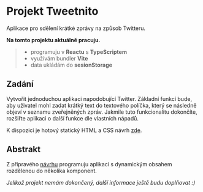 # Projekt Tweetnito

Aplikace pro sdělení krátké zprávy na způsob Twitteru.

**Na tomto projektu aktuálně pracuju.**


>- programuju v **Reactu** s **TypeScriptem**
>- využívám bundler **Vite**
>- data ukládám do **sesionStorage**


## Zadání
Vytvořit jednoduchou aplikaci napodobující Twitter. Základní funkcí bude, aby uživatel mohl zadat krátký text do textového políčka, který se následně objeví v seznamu zveřejněných zpráv. Jakmile tuto funkcionalitu dokončíte, rozšiřte aplikaci o další funkce dle vlastních nápadů.

K dispozici je hotový statický HTML a CSS návrh [zde](https://github.com/Czechitas-podklady-WEB/cvrlikani-zadani).


## Abstrakt
Z připravého [návrhu](https://github.com/Czechitas-podklady-WEB/cvrlikani-zadani) programuju aplikaci s dynamickým obsahem rozdělenou do několika komponent.

*Jelikož projekt nemám dokončený, další informace ještě budu doplňovat :)*